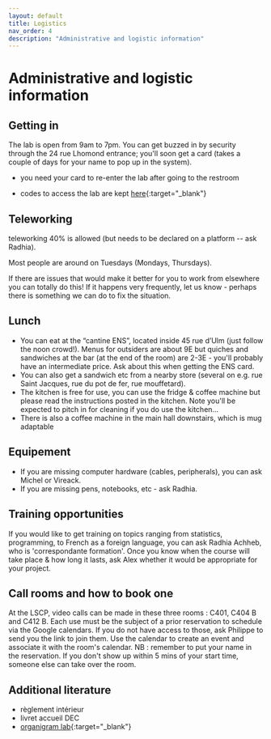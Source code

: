 ```yaml
---
layout: default
title: Logistics
nav_order: 4
description: "Administrative and logistic information"
---
```


# Administrative and logistic information

## Getting in

The lab is open from 9am to 7pm. You can get buzzed in by security through the 24 rue Lhomond entrance; you'll soon get a card (takes a couple of days for your name to pop up in the system).

- you need your card to re-enter the lab after going to the restroom

- codes to access the lab are kept [here](https://github.com/LAAC-LSCP/private-lab-info/blob/main/access_codes.md){:target="_blank"}

## Teleworking

teleworking 40% is allowed (but needs to be declared on a platform -- ask Radhia).

Most people are around on Tuesdays (Mondays, Thursdays).

If there are issues that would make it better for you to work from elsewhere you can totally do this! If it happens very frequently, let us know - perhaps there is something we can do to fix the situation.

## Lunch

- You can eat at the “cantine ENS”, located inside 45 rue d’Ulm (just follow the noon crowd!). Menus for outsiders are about 9E but quiches and sandwiches at the bar (at the end of the room) are 2-3E - you'll probably have an intermediate price. Ask about this when getting the ENS card.
- You can also get a sandwich etc from a nearby store (several on e.g. rue Saint Jacques, rue du pot de fer, rue mouffetard). 
- The kitchen is free for use, you can use the fridge & coffee machine but please read the instructions posted in the kitchen. Note you'll be expected to pitch in for cleaning if you do use the kitchen…
- There is also a coffee machine in the main hall downstairs, which is mug adaptable

## Equipement

- If you are missing computer hardware (cables, peripherals), you can ask Michel or Vireack.
- If you are missing pens, notebooks, etc - ask Radhia.

## Training opportunities

If you would like to get training on topics ranging from statistics, programming, to French as a foreign language, you can ask Radhia Achheb, who is 'correspondante formation'. Once you know when the course will take place & how long it lasts, ask Alex whether it would be appropriate for your project.

## Call rooms and how to book one

At the LSCP, video calls can be made in these three rooms : C401, C404 B and C412 B.
Each use must be the subject of a prior reservation to schedule via the Google calendars. If you do not have access to those, ask Philippe to send you the link to join them.
Use the calendar to create an event and associate it with the room's calendar.
NB : remember to put your name in the reservation. If you don't show up within 5 mins of your start time, someone else can take over the room.

## Additional literature

- règlement intérieur
- livret accueil DEC
- [organigram lab](../index.md#welcome-to-the-laac-team){:target="_blank"}
